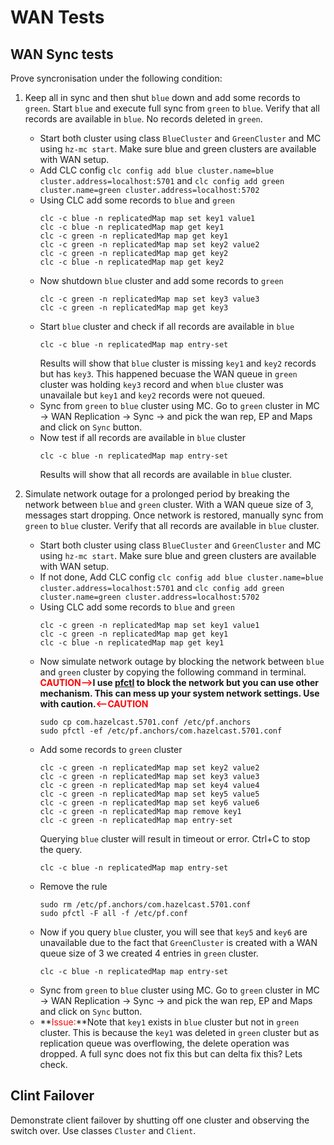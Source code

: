 # WAN Tests
## WAN Sync tests
Prove syncronisation under the following condition:
1. Keep all in sync and then shut `blue` down and add some records to `green`. Start `blue` and execute full sync from `green` to `blue`. Verify that all records are available in `blue`. No records deleted in `green`.
    - Start both cluster using class `BlueCluster` and `GreenCluster` and MC using `hz-mc start`. Make sure blue and green clusters are available with WAN setup.
    - Add CLC config `clc config add blue cluster.name=blue cluster.address=localhost:5701` and `clc config add green cluster.name=green cluster.address=localhost:5702`
    - Using CLC add some records to `blue` and `green` 
        ```
        clc -c blue -n replicatedMap map set key1 value1
        clc -c blue -n replicatedMap map get key1
        clc -c green -n replicatedMap map get key1
        clc -c green -n replicatedMap map set key2 value2
        clc -c green -n replicatedMap map get key2
        clc -c blue -n replicatedMap map get key2
        ```
    - Now shutdown `blue` cluster and add some records to `green`
        ```
        clc -c green -n replicatedMap map set key3 value3
        clc -c green -n replicatedMap map get key3
        ```
    - Start `blue` cluster and check if all records are available in `blue`
        ```
        clc -c blue -n replicatedMap map entry-set
        ```
        Results will show that `blue` cluster is missing `key1` and `key2` records but has `key3`. This happened becuase the WAN queue in `green` cluster was holding `key3` record and when `blue` cluster was unavailale but `key1` and `key2` records were not queued.
    - Sync from `green` to `blue` cluster using MC. Go to `green` cluster in MC -> WAN Replication -> Sync -> and pick the wan rep, EP and Maps and click on `Sync` button.
    - Now test if all records are available in `blue` cluster
        ```
        clc -c blue -n replicatedMap map entry-set
        ```
        Results will show that all records are available in `blue` cluster.
    
1. Simulate network outage for a prolonged period by breaking the network between `blue` and `green` cluster. With a WAN queue size of 3, messages start dropping. Once network is restored, manually sync from `green` to `blue` cluster. Verify that all records are available in `blue` cluster.
    - Start both cluster using class `BlueCluster` and `GreenCluster` and MC using `hz-mc start`. Make sure blue and green clusters are available with WAN setup.
    - If not done, Add CLC config `clc config add blue cluster.name=blue cluster.address=localhost:5701` and `clc config add green cluster.name=green cluster.address=localhost:5702`
    - Using CLC add some records to `blue` and `green` 
        ```
        clc -c green -n replicatedMap map set key1 value1
        clc -c green -n replicatedMap map get key1
        clc -c blue -n replicatedMap map get key1
        ```
    - Now simulate network outage by blocking the network between `blue` and `green` cluster by copying the following command in terminal. **<span style="color:red;">CAUTION--></span>**I use [pfctl](https://docs.freebsd.org/en/books/handbook/firewalls/#firewalls-pf) to block the network but you can use other mechanism. This can mess up your system network settings. Use with caution.**<span style="color:red;"><--CAUTION</span>**
        ```
        sudo cp com.hazelcast.5701.conf /etc/pf.anchors
        sudo pfctl -ef /etc/pf.anchors/com.hazelcast.5701.conf
        ```
    - Add some records to `green` cluster
        ```
        clc -c green -n replicatedMap map set key2 value2
        clc -c green -n replicatedMap map set key3 value3
        clc -c green -n replicatedMap map set key4 value4
        clc -c green -n replicatedMap map set key5 value5
        clc -c green -n replicatedMap map set key6 value6
        clc -c green -n replicatedMap map remove key1
        clc -c green -n replicatedMap map entry-set
        ```
        Querying `blue` cluster will result in timeout or error. Ctrl+C to stop the query.
        ```
        clc -c blue -n replicatedMap map entry-set
        ```
    - Remove the rule
        ```
        sudo rm /etc/pf.anchors/com.hazelcast.5701.conf
        sudo pfctl -F all -f /etc/pf.conf
        ```
    - Now if you query `blue` cluster, you will see that `key5` and `key6` are unavailable due to the fact that `GreenCluster` is created with a WAN queue size of 3 we created 4 entries in `green` cluster.  
        ```
        clc -c blue -n replicatedMap map entry-set
        ```
    - Sync from `green` to `blue` cluster using MC. Go to `green` cluster in MC -> WAN Replication -> Sync -> and pick the wan rep, EP and Maps and click on `Sync` button.
    - **<span style="color:red;">Issue:</span>**Note that `key1` exists in `blue` cluster but not in `green` cluster. This is because the `key1` was deleted in `green` cluster but as replication queue was overflowing, the delete operation was dropped. A full sync does not fix this but can delta fix this? Lets check. 
## Clint Failover
Demonstrate client failover by shutting off one cluster and observing the switch over. Use classes `Cluster` and `Client`.

